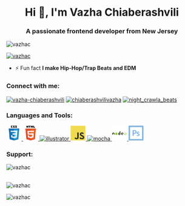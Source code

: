 <h1 align="center">Hi 👋, I'm Vazha Chiaberashvili</h1>
<h3 align="center">A passionate frontend developer from New Jersey</h3>

<p align="left"> <img src="https://komarev.com/ghpvc/?username=vazhac&label=Profile%20views&color=0e75b6&style=flat" alt="vazhac" /> </p>

<p align="left"> <a href="https://github.com/ryo-ma/github-profile-trophy"><img src="https://github-profile-trophy.vercel.app/?username=vazhac" alt="vazhac" /></a> </p>

- ⚡ Fun fact **I make Hip-Hop/Trap Beats and EDM**

<h3 align="left">Connect with me:</h3>
<p align="left">
<a href="https://linkedin.com/in/vazha-chiaberashvili" target="blank"><img align="center" src="https://raw.githubusercontent.com/rahuldkjain/github-profile-readme-generator/neutral-icons/src/images/icons/Social/linked-in-alt.svg" alt="vazha-chiaberashvili" height="30" width="40" /></a>
<a href="https://fb.com/chiaberashvilivazha" target="blank"><img align="center" src="https://raw.githubusercontent.com/rahuldkjain/github-profile-readme-generator/neutral-icons/src/images/icons/Social/facebook.svg" alt="chiaberashvilivazha" height="30" width="40" /></a>
<a href="https://instagram.com/night_crawla_beats" target="blank"><img align="center" src="https://raw.githubusercontent.com/rahuldkjain/github-profile-readme-generator/neutral-icons/src/images/icons/Social/instagram.svg" alt="night_crawla_beats" height="30" width="40" /></a>
</p>

<h3 align="left">Languages and Tools:</h3>
<p align="left"> <a href="https://www.w3schools.com/css/" target="_blank"> <img src="https://raw.githubusercontent.com/devicons/devicon/master/icons/css3/css3-original-wordmark.svg" alt="css3" width="40" height="40"/> </a> <a href="https://www.w3.org/html/" target="_blank"> <img src="https://raw.githubusercontent.com/devicons/devicon/master/icons/html5/html5-original-wordmark.svg" alt="html5" width="40" height="40"/> </a> <a href="https://www.adobe.com/in/products/illustrator.html" target="_blank"> <img src="https://www.vectorlogo.zone/logos/adobe_illustrator/adobe_illustrator-icon.svg" alt="illustrator" width="40" height="40"/> </a> <a href="https://developer.mozilla.org/en-US/docs/Web/JavaScript" target="_blank"> <img src="https://raw.githubusercontent.com/devicons/devicon/master/icons/javascript/javascript-original.svg" alt="javascript" width="40" height="40"/> </a> <a href="https://mochajs.org" target="_blank"> <img src="https://www.vectorlogo.zone/logos/mochajs/mochajs-icon.svg" alt="mocha" width="40" height="40"/> </a> <a href="https://nodejs.org" target="_blank"> <img src="https://raw.githubusercontent.com/devicons/devicon/master/icons/nodejs/nodejs-original-wordmark.svg" alt="nodejs" width="40" height="40"/> </a> <a href="https://www.photoshop.com/en" target="_blank"> <img src="https://raw.githubusercontent.com/devicons/devicon/master/icons/photoshop/photoshop-line.svg" alt="photoshop" width="40" height="40"/> </a> </p>

<h3 align="left">Support:</h3>
<p><a href="https://www.buymeacoffee.com/vazhac"> <img align="left" src="https://cdn.buymeacoffee.com/buttons/v2/default-yellow.png" height="45" width="210" alt="vazhac" /></a></p><br><br>

<p>&nbsp;<img align="left" src="https://github-readme-stats.vercel.app/api?username=vazhac&show_icons=true&locale=en" alt="vazhac" /></p>

<p><img align="left" src="https://github-readme-streak-stats.herokuapp.com/?user=vazhac&" alt="vazhac" /></p>
